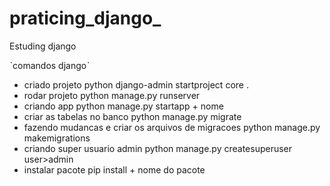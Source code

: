 # praticing_django_
Estuding django

ˋcomandos djangoˋ
- criado projeto
python django-admin startproject core .
- rodar projeto
python manage.py runserver
- criando app
python manage.py startapp + nome
- criar as tabelas no banco
python manage.py migrate
- fazendo mudancas e criar os arquivos de  migracoes
python manage.py makemigrations
- criando super usuario admin
python manage.py createsuperuser user>admin
- instalar pacote
pip install + nome do pacote